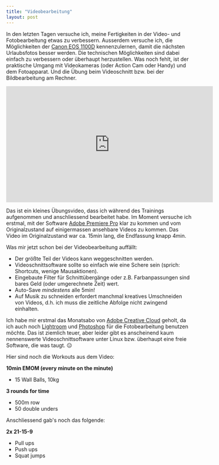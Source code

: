 ```yaml
---
title: "Videobearbeitung"
layout: post
---
```

In den letzten Tagen versuche ich, meine Fertigkeiten in der Video- und Fotobearbeitung etwas zu verbessern. Ausserdem versuche ich, die Möglichkeiten der [Canon EOS 1100D][0] kennenzulernen, damit die nächsten Urlaubsfotos besser werden. Die technischen Möglichkeiten sind dabei einfach zu verbessern oder überhaupt herzustellen. Was noch fehlt, ist der praktische Umgang mit Videokameras (oder Action Cam oder Handy) und dem Fotoapparat. Und die Übung beim Videoschnitt bzw. bei der Bildbearbeitung am Rechner.

<iframe width="560" height="315" src="https://www.youtube.com/embed/Ws0nffzFIwI" frameborder="0" allowfullscreen>
<a href="https://www.youtube.com/embed/Ws0nffzFIwI">Video bei Youtube angucken</a>
</iframe>

Das ist ein kleines Übungsvideo, dass ich während des Trainings aufgenommen und anschliessend bearbeitet habe. Im Moment versuche ich erstmal, mit der Software [Adobe Premiere Pro][1] klar zu kommen und vom Originalzustand auf einigermassen ansehbare Videos zu kommen. Das Video im Originalzustand war ca. 15min lang, die Endfassung knapp 4min.

Was mir jetzt schon bei der Videobearbeitung auffällt:

* Der größte Teil der Videos kann weggeschnitten werden.
* Videoschnittsoftware sollte so einfach wie eine Schere sein (sprich: Shortcuts, wenige Mausaktionen).
* Eingebaute Filter für Schnittübergänge oder z.B. Farbanpassungen sind bares Geld (oder umgerechnete Zeit) wert.
* Auto-Save *mindestens* alle 5min!
* Auf Musik zu schneiden erfordert manchmal kreatives Umschneiden von Videos, d.h. ich muss die zeitliche Abfolge nicht zwingend einhalten.

Ich habe mir erstmal das Monatsabo von [Adobe Creative Cloud][2] geholt, da ich auch noch [Lightroom][3] und [Photoshop][4] für die Fotobearbeitung benutzen möchte. Das ist ziemlich teuer, aber leider gibt es anscheinend kaum nennenswerte Videoschnittsoftware unter Linux bzw. überhaupt eine freie Software, die was taugt. 😑

Hier sind noch die Workouts aus dem Video:

**10min EMOM (every minute on the minute)**

* 15 Wall Balls, 10kg

**3 rounds for time**

* 500m row
* 50 double unders

Anschliessend gab's noch das folgende:

**2x 21-15-9**

* Pull ups
* Push ups
* Squat jumps

[0]: https://www.amazon.de/dp/B004MKNBKU/kopisde-21
[1]: https://www.adobe.com/de/products/premiere.html
[2]: https://www.adobe.com/de/creativecloud.html
[3]: https://www.adobe.com/de/products/photoshop-lightroom.html
[4]: https://www.adobe.com/de/products/photoshop.html
